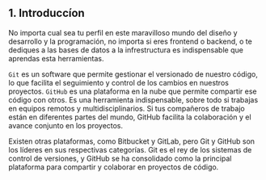 ## 1. Introduccíon

No importa cual sea tu perfil en este maravilloso mundo del diseño y desarrollo y la programación, no importa si eres frontend o backend, o te dediques a las bases de datos a la infrestructura es indispensable que aprendas esta herramientas.

`Git` es un software que permite gestionar el versionado de nuestro código, lo que facilita el seguimiento y control de los cambios en nuestros proyectos.
`GitHub` es una plataforma en la nube que permite compartir ese código con otros. Es una herramienta indispensable, sobre todo si trabajas en equipos remotos y multidisciplinarios. Si tus compañeros de trabajo están en diferentes partes del mundo, GitHub facilita la colaboración y el avance conjunto en los proyectos.

Existen otras plataformas, como Bitbucket y GitLab, pero Git y GitHub son los líderes en sus respectivas categorías. Git es el rey de los sistemas de control de versiones, y GitHub se ha consolidado como la principal plataforma para compartir y colaborar en proyectos de código.

